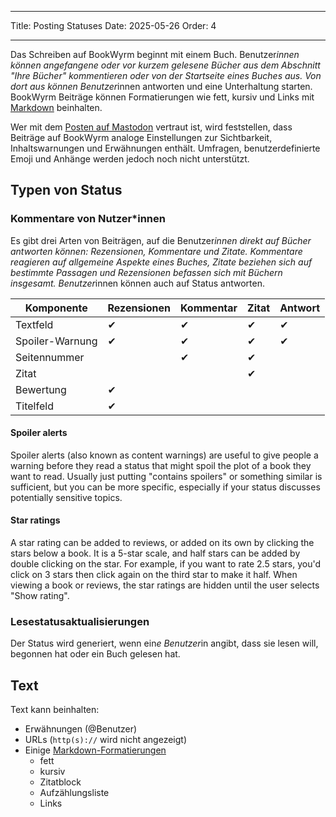 - - -
Title: Posting Statuses Date: 2025-05-26 Order: 4
- - -

Das Schreiben auf BookWyrm beginnt mit einem Buch. Benutzer*innen können angefangene oder vor kurzem gelesene Bücher aus dem Abschnitt "Ihre Bücher" kommentieren oder von der Startseite eines Buches aus. Von dort aus können Benutzer*innen antworten und eine Unterhaltung starten. BookWyrm Beiträge können Formatierungen wie fett, kursiv und Links mit [Markdown](https://www.markdownguide.org/cheat-sheet/) beinhalten.

Wer mit dem [Posten auf Mastodon](https://docs.joinmastodon.org/user/posting/) vertraut ist, wird feststellen, dass Beiträge auf BookWyrm analoge Einstellungen zur Sichtbarkeit, Inhaltswarnungen und Erwähnungen enthält. Umfragen, benutzerdefinierte Emoji und Anhänge werden jedoch noch nicht unterstützt.

## Typen von Status

### Kommentare von Nutzer*innen

Es gibt drei Arten von Beiträgen, auf die Benutzer*innen direkt auf Bücher antworten können: Rezensionen, Kommentare und Zitate. Kommentare reagieren auf allgemeine Aspekte eines Buches, Zitate beziehen sich auf bestimmte Passagen und Rezensionen befassen sich mit Büchern insgesamt. Benutzer*innen können auch auf Status antworten.

| Komponente      | Rezensionen | Kommentar | Zitat | Antwort |
| --------------- | ----------- | --------- | ----- | ------- |
| Textfeld        | ✔           | ✔         | ✔     | ✔       |
| Spoiler-Warnung | ✔           | ✔         | ✔     | ✔       |
| Seitennummer    |             | ✔         | ✔     |         |
| Zitat           |             |           | ✔     |         |
| Bewertung       | ✔           |           |       |         |
| Titelfeld       | ✔           |           |       |         |

#### Spoiler alerts

Spoiler alerts (also known as content warnings) are useful to give people a warning before they read a status that might spoil the plot of a book they want to read. Usually just putting "contains spoilers" or something similar is sufficient, but you can be more specific, especially if your status discusses potentially sensitive topics.

#### Star ratings

A star rating can be added to reviews, or added on its own by clicking the stars below a book. It is a 5-star scale, and half stars can be added by double clicking on the star. For example, if you want to rate 2.5 stars, you'd click on 3 stars then click again on the third star to make it half. When viewing a book or reviews, the star ratings are hidden until the user selects "Show rating".

### Lesestatusaktualisierungen

Der Status wird generiert, wenn ein*e Benutzer*in angibt, dass sie lesen will, begonnen hat oder ein Buch gelesen hat.

## Text
Text kann beinhalten:

- Erwähnungen (@Benutzer)
- URLs (`http(s)://` wird nicht angezeigt)
- Einige [Markdown-Formatierungen](https://www.markdownguide.org/cheat-sheet/)
    - fett
    - kursiv
    - Zitatblock
    - Aufzählungsliste
    - Links

